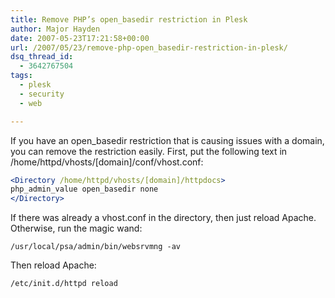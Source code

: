 ```yaml
---
title: Remove PHP’s open_basedir restriction in Plesk
author: Major Hayden
date: 2007-05-23T17:21:58+00:00
url: /2007/05/23/remove-php-open_basedir-restriction-in-plesk/
dsq_thread_id:
  - 3642767504
tags:
  - plesk
  - security
  - web

---
```

If you have an open_basedir restriction that is causing issues with a domain, you can remove the restriction easily. First, put the following text in /home/httpd/vhosts/[domain]/conf/vhost.conf:

```apache
<Directory /home/httpd/vhosts/[domain]/httpdocs>
php_admin_value open_basedir none
</Directory>
```

If there was already a vhost.conf in the directory, then just reload Apache. Otherwise, run the magic wand:

```
/usr/local/psa/admin/bin/websrvmng -av
```

Then reload Apache:

```
/etc/init.d/httpd reload
```
